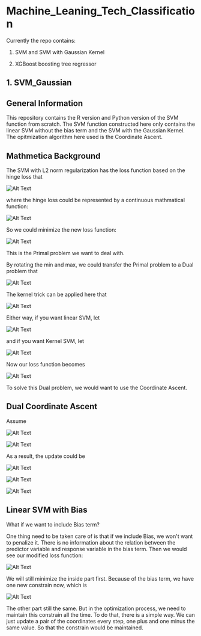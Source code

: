 # Machine_Leaning_Tech_Classification

Currently the repo contains:

1. SVM and SVM with Gaussian Kernel

2. XGBoost boosting tree regressor

## 1. SVM_Gaussian

General Information
-------------------

This repository contains the R version and Python version of the SVM function from scratch. The SVM function constructed here only contains the linear SVM without the bias term and the SVM with the Gaussian Kernel. The opitmization algorithm here used is the Coordinate Ascent.

Mathmetica Background
---------------------

The SVM with L2 norm regularization has the loss function based on the hinge loss that

![Alt Text](https://github.com/nji3/SVM_Gaussian/blob/master/tex/function1.gif)

where the hinge loss could be represented by a continuous mathmatical function:

![Alt Text](https://github.com/nji3/SVM_Gaussian/blob/master/tex/function2.gif)

So we could minimize the new loss function:

![Alt Text](https://github.com/nji3/SVM_Gaussian/blob/master/tex/function3.gif)

This is the Primal problem we want to deal with.

By rotating the min and max, we could transfer the Primal problem to a Dual problem that

![Alt Text](https://github.com/nji3/SVM_Gaussian/blob/master/tex/function4.gif)

The kernel trick can be applied here that

![Alt Text](https://github.com/nji3/SVM_Gaussian/blob/master/tex/function5.gif)

Either way, if you want linear SVM, let

![Alt Text](https://github.com/nji3/SVM_Gaussian/blob/master/tex/function6.gif)

and if you want Kernel SVM, let

![Alt Text](https://github.com/nji3/SVM_Gaussian/blob/master/tex/function7.gif)

Now our loss function becomes

![Alt Text](https://github.com/nji3/SVM_Gaussian/blob/master/tex/function8.gif)

To solve this Dual problem, we would want to use the Coordinate Ascent.

Dual Coordinate Ascent
---------------------

Assume

![Alt Text](https://github.com/nji3/SVM_Gaussian/blob/master/tex/function9.gif)

![Alt Text](https://github.com/nji3/SVM_Gaussian/blob/master/tex/function10.gif)

As a result, the update could be

![Alt Text](https://github.com/nji3/SVM_Gaussian/blob/master/tex/function11.gif)

![Alt Text](https://github.com/nji3/SVM_Gaussian/blob/master/tex/function12.gif)

![Alt Text](https://github.com/nji3/SVM_Gaussian/blob/master/tex/function13.gif)

Linear SVM with Bias
---------------------

What if we want to include Bias term?

One thing need to be taken care of is that if we include Bias, we won't want to penalize it. There is no information about the relation between the predictor variable and response variable in the bias term. Then we would see our modified loss function:

![Alt Text](https://github.com/nji3/SVM_Gaussian/blob/master/tex/function14.gif)

We will still minimize the inside part first. Because of the bias term, we have one new constrain now, which is

![Alt Text](https://github.com/nji3/SVM_Gaussian/blob/master/tex/function15.gif)

The other part still the same. But in the optimization process, we need to maintain this constrain all the time. To do that, there is a simple way. We can just update a pair of the coordinates every step, one plus and one minus the same value. So that the constrain would be maintained.
